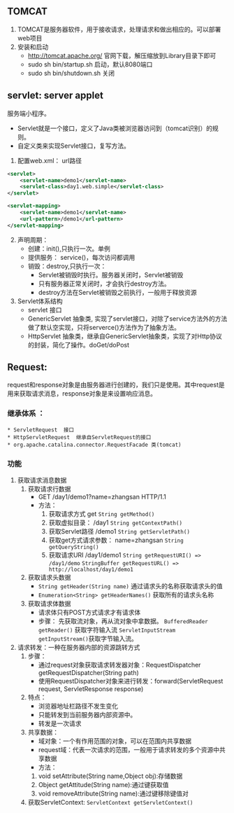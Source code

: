 ## TOMCAT
1. TOMCAT是服务器软件，用于接收请求，处理请求和做出相应的。可以部署web项目
2. 安装和启动
    - http://tomcat.apache.org/ 官网下载，解压缩放到Library目录下即可
    - sudo sh bin/startup.sh 启动，默认8080端口
    - sudo sh bin/shutdown.sh 关闭
## servlet: server applet
服务端小程序。
* Servlet就是一个接口，定义了Java类被浏览器访问到（tomcat识别）的规则。
* 自定义类来实现Servlet接口，复写方法。

1. 配置web.xml： url路径

```xml
<servlet>
    <servlet-name>demo1</servlet-name>
    <servlet-class>day1.web.simple</servlet-class>
</servlet>

<servlet-mapping>
    <servlet-name>demo1</servlet-name>
    <url-pattern>/demo1</url-pattern>
</servlet-mapping>
```
2. 声明周期：
    - 创建：init(),只执行一次。单例
    - 提供服务： service()，每次访问都调用
    - 销毁：destroy,只执行一次：
        * Servlet被销毁时执行。服务器关闭时，Servlet被销毁
		* 只有服务器正常关闭时，才会执行destroy方法。
		* destroy方法在Servlet被销毁之前执行，一般用于释放资源
2. Servlet体系结构
   - servlet 接口
   - GenericServlet 抽象类, 实现了servlet接口，对除了service方法外的方法做了默认空实现，只将serverce()方法作为了抽象方法。
   - HttpServlet 抽象类，继承自GenericServlet抽象类，实现了对Http协议的封装，简化了操作。doGet/doPost

## Request:
request和response对象是由服务器进行创建的，我们只是使用。其中request是用来获取请求消息，response对象是来设置响应消息。
### 继承体系 ：
    * ServletRequest  接口
    * HttpServletRequest  继承自ServletRequest的接口
    * org.apache.catalina.connector.RequestFacade 类(tomcat)
### 功能
1. 获取请求消息数据
   1. 获取请求行数据
        * GET /day1/demo1?name=zhangsan HTTP/1.1
        * 方法：
            1. 获取请求方式 get   `String getMethod()`
            2. 获取虚拟目录： /day1   `String getContextPath()`
            3. 获取Servlet路径 /demo1  `String getServletPath()`
            4. 获取get方式请求参数： name=zhangsan `String getQueryString()`
            5. 获取请求URI /day1/demo1  `String getRequestURI() => /day1/demo`  `StringBuffer getRequestURL() => http://localhost/day1/demo1`
    2. 获取请求头数据
        * `String getHeader(String name)` 通过请求头的名称获取请求头的值
        * `Enumeration<String> getHeaderNames()` 获取所有的请求头名称
    3. 获取请求体数据
        * 请求体只有POST方式请求才有请求体
        * 步骤： 先获取流对象，再从流对象中拿数据。 `BufferedReader getReader()` 获取字符输入流 `ServletInputStream getInputStream()`获取字节输入流。
2. 请求转发：一种在服务器内部的资源跳转方式
    1. 步骤：
        * 通过request对象获取请求转发器对象：RequestDispatcher getRequestDispatcher(String path)
        * 使用RequestDispatcher对象来进行转发：forward(ServletRequest request, ServletResponse response) 
    2. 特点：
        *  浏览器地址栏路径不发生变化
		*  只能转发到当前服务器内部资源中。
		*  转发是一次请求
    3. 共享数据：
        * 域对象：一个有作用范围的对象，可以在范围内共享数据
        * request域：代表一次请求的范围，一般用于请求转发的多个资源中共享数据
        * 方法：
       	1. void setAttribute(String name,Object obj):存储数据
       	2. Object getAttitude(String name):通过键获取值
       	3. void removeAttribute(String name):通过键移除键值对
    4. 获取ServletContext: `ServletContext getServletContext()`

